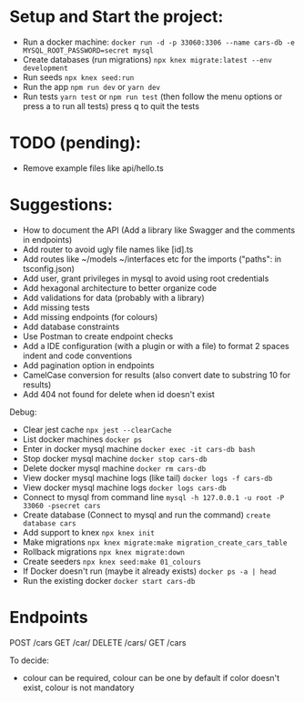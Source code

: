 # Setup and Start the project:
- Run a docker machine:
`docker run -d -p 33060:3306 --name cars-db -e MYSQL_ROOT_PASSWORD=secret mysql`
- Create databases (run migrations)
`npx knex migrate:latest --env development`
- Run seeds
`npx knex seed:run`
- Run the app
`npm run dev` or `yarn dev`
- Run tests
`yarn test` or `npm run test` (then follow the menu options or press a to run all tests)
press q to quit the tests


# TODO (pending):
- Remove example files like api/hello.ts

# Suggestions:
- How to document the API (Add a library like Swagger and the comments in endpoints)
- Add router to avoid ugly file names like [id].ts
- Add routes like ~/models ~/interfaces etc for the imports ("paths": in tsconfig.json)
- Add user, grant privileges in mysql to avoid using root credentials
- Add hexagonal architecture to better organize code
- Add validations for data (probably with a library)
- Add missing tests
- Add missing endpoints (for colours)
- Add database constraints
- Use Postman to create endpoint checks
- Add a IDE configuration (with a plugin or with a file) to format 2 spaces indent and code conventions
- Add pagination option in endpoints
- CamelCase conversion for results (also convert date to substring 10 for results)
- Add 404 not found for delete when id doesn't exist

Debug:
- Clear jest cache
`npx jest --clearCache`
- List docker machines
`docker ps`
- Enter in docker mysql machine
`docker exec -it cars-db bash`
- Stop docker mysql machine
`docker stop cars-db`
- Delete docker mysql machine
`docker rm cars-db`
- View docker mysql machine logs (like tail)
`docker logs -f cars-db`
- View docker mysql machine logs
`docker logs cars-db`
- Connect to mysql from command line
`mysql -h 127.0.0.1 -u root -P 33060 -psecret cars`
- Create database (Connect to mysql and run the command)
`create database cars`
- Add support to knex
`npx knex init`
- Make migrations
`npx knex migrate:make migration_create_cars_table`
- Rollback migrations
`npx knex migrate:down`
- Create seeders
`npx knex seed:make 01_colours`
- If Docker doesn't run (maybe it already exists)
`docker ps -a | head`
- Run the existing docker 
`docker start cars-db`

# Endpoints
POST /cars
GET /car/<id>
DELETE /cars/<id>
GET /cars

To decide:
- colour can be required, colour can be one by default if color doesn't exist, colour is not mandatory

